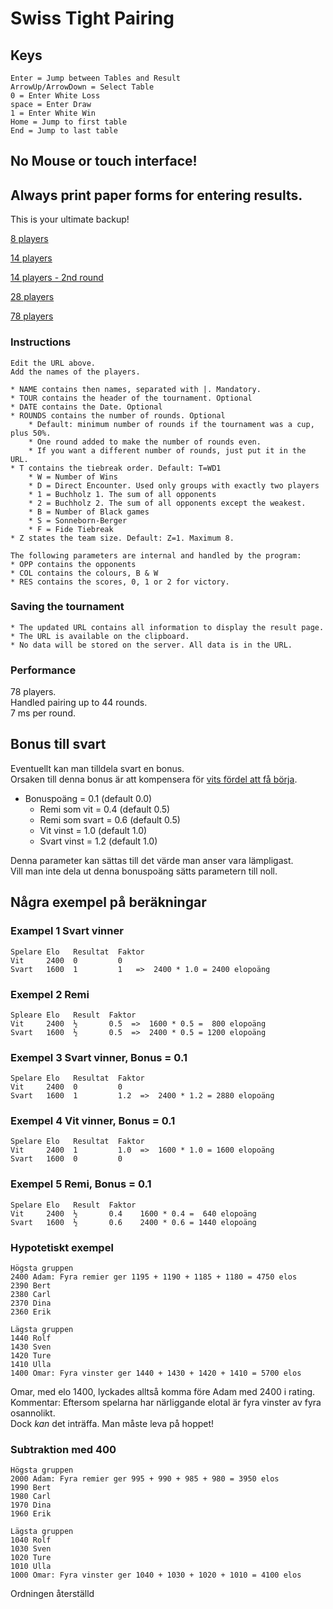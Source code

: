 # Swiss Tight Pairing


## Keys

```
Enter = Jump between Tables and Result
ArrowUp/ArrowDown = Select Table
0 = Enter White Loss
space = Enter Draw
1 = Enter White Win
Home = Jump to first table
End = Jump to last table
```

## No Mouse or touch interface!

## Always print paper forms for entering results.

This is your ultimate backup!  

[8 players](8.txt)

[14 players](14.txt)

[14 players - 2nd round](14_2.txt)

[28 players](28.txt)

[78 players](78.txt)

### Instructions
	Edit the URL above.  
	Add the names of the players.  

	* NAME contains then names, separated with |. Mandatory.
	* TOUR contains the header of the tournament. Optional
	* DATE contains the Date. Optional
	* ROUNDS contains the number of rounds. Optional
		* Default: minimum number of rounds if the tournament was a cup, plus 50%.
		* One round added to make the number of rounds even.
		* If you want a different number of rounds, just put it in the URL.
	* T contains the tiebreak order. Default: T=WD1
		* W = Number of Wins
		* D = Direct Encounter. Used only groups with exactly two players
		* 1 = Buchholz 1. The sum of all opponents
		* 2 = Buchholz 2. The sum of all opponents except the weakest.
		* B = Number of Black games
		* S = Sonneborn-Berger
		* F = Fide Tiebreak
	* Z states the team size. Default: Z=1. Maximum 8.

	The following parameters are internal and handled by the program:
	* OPP contains the opponents
	* COL contains the colours, B & W
	* RES contains the scores, 0, 1 or 2 for victory.

### Saving the tournament
	* The updated URL contains all information to display the result page.
	* The URL is available on the clipboard.
	* No data will be stored on the server. All data is in the URL.

### Performance

78 players.  
Handled pairing up to 44 rounds.  
7 ms per round.  



## Bonus till svart

Eventuellt kan man tilldela svart en bonus.  
Orsaken till denna bonus är att kompensera för [vits fördel att få börja](https://chess-results.com/tnr816234.aspx?lan=6&art=13&turdet=YES&flag=30).  

* Bonuspoäng         = 0.1 (default 0.0)
	* Remi som vit   = 0.4 (default 0.5)
	* Remi som svart = 0.6 (default 0.5)
	* Vit vinst      = 1.0 (default 1.0)
	* Svart vinst    = 1.2 (default 1.0)

Denna parameter kan sättas till det värde man anser vara lämpligast.  
Vill man inte dela ut denna bonuspoäng sätts parametern till noll.  

## Några exempel på beräkningar

### Exampel 1 Svart vinner
```
Spelare Elo   Resultat  Faktor
Vit     2400  0         0      
Svart   1600  1         1   =>  2400 * 1.0 = 2400 elopoäng
```

### Exempel 2 Remi
```
Spleare Elo   Result  Faktor
Vit     2400  ½       0.5  =>  1600 * 0.5 =  800 elopoäng
Svart   1600  ½       0.5  =>  2400 * 0.5 = 1200 elopoäng
```

### Exempel 3 Svart vinner, Bonus = 0.1
```
Spelare Elo   Resultat  Faktor
Vit     2400  0         0 
Svart   1600  1         1.2  =>  2400 * 1.2 = 2880 elopoäng
```

### Exempel 4 Vit vinner, Bonus = 0.1
```
Spelare Elo   Resultat  Faktor
Vit     2400  1         1.0  =>  1600 * 1.0 = 1600 elopoäng
Svart   1600  0         0    
```

### Exempel 5 Remi, Bonus = 0.1
```
Spelare Elo   Result  Faktor 
Vit     2400  ½       0.4    1600 * 0.4 =  640 elopoäng
Svart   1600  ½       0.6    2400 * 0.6 = 1440 elopoäng
```

### Hypotetiskt exempel
```
Högsta gruppen
2400 Adam: Fyra remier ger 1195 + 1190 + 1185 + 1180 = 4750 elos
2390 Bert
2380 Carl
2370 Dina
2360 Erik

Lägsta gruppen
1440 Rolf 
1430 Sven
1420 Ture
1410 Ulla
1400 Omar: Fyra vinster ger 1440 + 1430 + 1420 + 1410 = 5700 elos
```
Omar, med elo 1400, lyckades alltså komma före Adam med 2400 i rating.
Kommentar: Eftersom spelarna har närliggande elotal är fyra vinster av fyra osannolikt.  
Dock *kan* det inträffa. Man måste leva på hoppet!

### Subtraktion med 400
```
Högsta gruppen
2000 Adam: Fyra remier ger 995 + 990 + 985 + 980 = 3950 elos
1990 Bert
1980 Carl
1970 Dina
1960 Erik

Lägsta gruppen
1040 Rolf 
1030 Sven
1020 Ture
1010 Ulla
1000 Omar: Fyra vinster ger 1040 + 1030 + 1020 + 1010 = 4100 elos
```
Ordningen återställd

